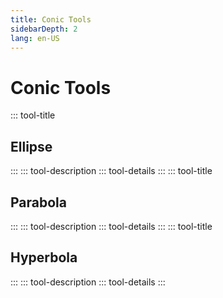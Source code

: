 ```yaml
---
title: Conic Tools
sidebarDepth: 2
lang: en-US
---
```


# Conic Tools

::: tool-title

## Ellipse

:::
::: tool-description
::: tool-details
:::
::: tool-title

## Parabola

:::
::: tool-description
::: tool-details
:::
::: tool-title

## Hyperbola

:::
::: tool-description
::: tool-details
:::
